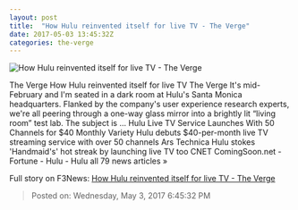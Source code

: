```yaml
---
layout: post
title:  "How Hulu reinvented itself for live TV - The Verge"
date: 2017-05-03 13:45:32Z
categories: the-verge
---
```


![How Hulu reinvented itself for live TV - The Verge](https://cdn0.vox-cdn.com/thumbor/Fe53uTc4P2A0b_msXIjMdErRtWE=/1x0:2040x1147/1600x900/cdn0.vox-cdn.com/uploads/chorus_image/image/54598029/DSCF1631_5.0.jpg)

The Verge How Hulu reinvented itself for live TV The Verge It's mid-February and I'm seated in a dark room at Hulu's Santa Monica headquarters. Flanked by the company's user experience research experts, we're all peering through a one-way glass mirror into a brightly lit “living room” test lab. The subject is ... Hulu Live TV Service Launches With 50 Channels for $40 Monthly Variety Hulu debuts $40-per-month live TV streaming service with over 50 channels Ars Technica Hulu stokes 'Handmaid's' hot streak by launching live TV too CNET ComingSoon.net - Fortune - Hulu - Hulu all 79 news articles »


Full story on F3News: [How Hulu reinvented itself for live TV - The Verge](http://www.f3nws.com/n/tUJESG)

> Posted on: Wednesday, May 3, 2017 6:45:32 PM
